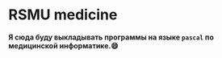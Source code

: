# **RSMU medicine**
**Я сюда буду выкладывать программы на языке `pascal` по медицинской информатике.:smile:**
